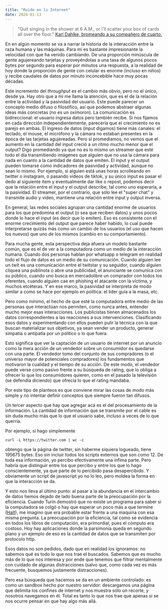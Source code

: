 ```yaml
---
title: "Ruido en ls Internet"
date: 2024-01-13
---
```


> "Quit singing in the shower at 6 A.M., or i'll scatter your box of cards
> all over the floor."
> [Karl Dahlke, bromeando a su compañero de
> cuarto.](http://www.eklhad.net/philosophy.html)

En en algún momento se va a narrar la historia de la interacción entre la
raza humana y las máquinas. Para mí es bastante impresionante la velocidad
con que ha venido cambiando. De una proporción minúscula de gente
agujereando tarjetas y proveyéndolas a una tasa de algunos pocos bytes por
segundo para esperar por minutos una respuesta, a la realidad de hoy donde
la proporción de gente con celular es enorme (incluso en niños) y recibe
caudales de datos por minuto inconcebible hace muy pocas décadas.

Este incremento del *throughput* es el cambio más obvio, pero no el
único, desde ya. Hay otro que a mi me llama la atención, que es el de la
relación entre la actividad y la pasividad del usuario. Este puede
parecer un concepto medio difuso o filosófico, así que podemos abstraer
algunas ideas más concretas (no es un oxímoron). La comunicación es
bidireccional: el usuario ingresa datos pero también recibe. Si nos
fijamos en cada dirección independientemente, parecería que el crecimiento
no es parejo en ambas. El ingreso de datos (input digamos) tiene más
canales: el teclado, el mouse, el micrófono y la cámara no  estaban
presentes en la época de las tarjetas agujereadas. Pero si promediamos,
no vemos que el aumento en la cantidad del input creció a un ritmo mucho
menor que el output? Digo promediando ya que no es lo mismo un streamer
que esté todo el día transmitiendo imágenes que alguien que no usa la
cámara para nada en cuanto a la cantidad de datos que emiten. El input y
el output pueden tomarse como indicadores de pasividad y actividad,
aunque no sean lo mismo. Por ejemplo, si alguien está unas horas
scrolleando en twitter o instagram, o pasando videos de tiktok, y su único
input es pasar el dedo al siguiente ítem y eventualmente dar like o
repost, podemos decir que la relación entre el input y el output
describe, tal como uno esperaría, a la pasividad. El streamer, por el
contrario, que sólo lee el "super chat" y transmite audio y video,
mantiene una relación entre input y output inversa.

En general, las redes sociales agrupan una cantidad enorme de usuarios
para los que predomina el output (o sea que reciben datos) y unos pocos
donde lo hace el input (es decir que lo emiten). Eso es consistente con
el enorme crecimiento del output que parece haber habido, lo cual puede
interpretarse quizás más como un cambio de los usuarios (el *uso* que
hacen los nuevos) que uno *de* los mismos (cambio en su comportamiento).

Para mucha gente, esta perspectiva deja afuera un modelo bastante común,
que es el de ver a la computadora como un medio de la interacción humana.
Cuando dos personas hablan por whatsapp o telegram en realidad todo el
flujo de datos es un medio de su comunicación. Cuando alguien lee un twit
es una comunicación entre el twitstar y su seguidor, cuando alguien
cliquea una publinota o abre una publicidad, el anunciante se comunica
con su público, cuando uno busca en mercadolibre un comprador con todos
los oferentes, cuando alguien cae en phishing el atacante con la víctima,
y muchos etcéteras. Y en ese marco, la pasividad se interpreta de modo
similar a como se hace por ejemplo en política: el líder guía a la masa,
etc.

Pero como mínimo, el hecho de que esté la computadora entre medio de las
personas que interactúan nos permiten, como nunca antes, entender mucho
mejor esas interacciones. Los publicistas tienen almacenados los datos
correspondientes a las reacciones a sus intervenciones. Clasificando esos
datos y experimentando con ellos pueden pulir la técnica con la que
buscan materializar sus objetivos, ya sean vender un producto, generar
simpatía o antipatía por un político o lo que fuera.

Esto significa que ver la captación de un usuario de internet por un
anuncio como la mera acción de un vendedor sobre un consumidor es
quedarse con una parte. El vendedor tomo del conjunto de sus compradores
(o el universo mayor de potenciales compradores) los fundamentos que
motivaron la cualidad y el tiempo de su acción. De este modo, el vendedor
puede verse como pasivo frente a su búsqueda de rating, que lo obliga a
ofrecer lo que los consumidores quieren, como en el pasado la televisión
(se defendía diciendo) que ofrecía lo que el rating mandaba.

Por este tipo de planteos es que conviene mirar las cosas de modo más
simple y no intentar definir conceptos que siempre fueron tan difusos.

Un tercer aspecto que hay que agregar acá es el del procesamiento de la
información. La cantidad de información que se transmite por el cable es
sin duda mucho más que lo que el usuario sabe, incluso a veces de lo que
querría.

Por ejemplo, si hago simplemente 

```
curl -L https://twitter.com | wc -c

```

obtengo que la página de twitter, sin haberme siquiera logueado, tiene
195675 bytes. Eso sin incluir todos los scripts externos que son como 12.
De toda esa información, yo percibo efectivamente una ínfima parte. Pero
habría que distinguir entre los que percibo y entre los que lo hago
conscientemente, ya que parte de lo percibido pasa desapercibido. Y
obviamente un script de javascript yo no lo leo, pero moldea la forma en
que la interacción se da.

Y esto nos lleva al último punto: al pasar a la abundancia en el
intercambio de datos hemos dejado de lado buena parte de la preocupación
por la eficiencia. Cuando Turin demostró que no existe un programa para
saber si la computadora se colgó o hay que esperar un poco más a que
termine ([Halt](https://es.wikipedia.org/wiki/Problema_de_la_parada)), me
imagino que era probable estar frente a una maquina con esa misma
pregunta. La preocupación por la eficiencia, tal como se evidencia en
todos los libros de computación, era primordial, pues el cómputo era
costoso. Hoy hay aplicaciones donde la parsimonia queda en segundo plano
y un ejemplo de eso es la cantidad de datos que se transmiten por
protocolo http.

Esos datos no son pedidos, dado que en realidad los ignoramos: no sabemos
qué es todo lo que nos trae el buscados. Sabemos que es mucho más de lo
que nos interesa y por ende que tenemos que filtrar mentalmente con
cuidado de algunas distracciones (salvo que, como cada vez es más
frecuente, busquemos justamente distracciones). 

Pero esa búsqueda que hacemos se da en un ambiente controlado: es como un
sandbox hecho por nuestro servidor: descargamos una página que delimita
los confines de internet y nos muestra sólo un recorte, y nosotros
navegamos en él. Total es tanto lo que nos trae que apenas si se nos
ocurre pensar en que hay algo más allá.

